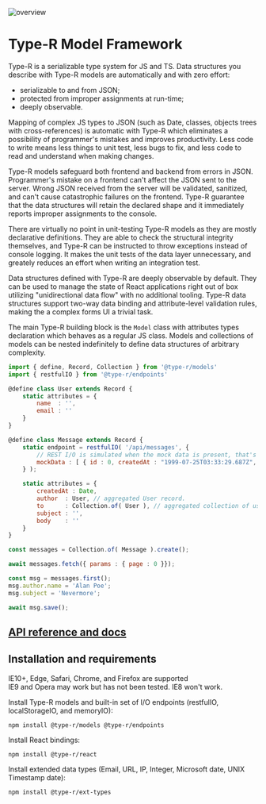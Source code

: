 ![overview](docs/images/overview.png)

# Type-R Model Framework

Type-R is a serializable type system for JS and TS. Data structures you describe with Type-R models are automatically and with zero effort:

- serializable to and from JSON;
- protected from improper assignments at run-time;
- deeply observable.

Mapping of complex JS types to JSON (such as Date, classes, objects trees with cross-references) is automatic with Type-R which eliminates a possibility of programmer's mistakes and improves productivity. Less code to write means less things to unit test, less bugs to fix, and less code to read and understand when making changes.

Type-R models safeguard both frontend and backend from errors in JSON. Programmer's mistake on a frontend can't affect the JSON sent to the server. Wrong JSON received from the server will be validated, sanitized, and can't cause catastrophic failures on the frontend. Type-R guarantee that the data structures will retain the declared shape and it immediately reports improper assignments to the console.

There are virtually no point in unit-testing Type-R models as they are mostly declarative definitions. They are able to check the structural integrity themselves, and Type-R can be instructed to throw exceptions instead of console logging. It makes the unit tests of the data layer unnecessary, and greately reduces an effort when writing an integration test.

Data structures defined with Type-R are deeply observable by default. They can be used to manage the state of React applications right out of box utilizing "unidirectional data flow" with no additional tooling. Type-R data structures support two-way data binding and attribute-level validation rules, making the a complex forms UI a trivial task.

The main Type-R building block is the `Model` class with attributes types declaration which behaves as a regular JS class. Models and collections of models can be nested indefinitely to define data structures of arbitrary complexity.

```javascript
import { define, Record, Collection } from '@type-r/models'
import { restfulIO } from '@type-r/endpoints'

@define class User extends Record {
    static attributes = {
        name  : '',
        email : ''
    }
}

@define class Message extends Record {
    static endpoint = restfulIO( '/api/messages', {
        // REST I/O is simulated when the mock data is present, that's how you start.
        mockData : [ { id : 0, createdAt : "1999-07-25T03:33:29.687Z", author : {}, to : [] }]
    } );

    static attributes = {
        createdAt : Date,
        author  : User, // aggregated User record.
        to      : Collection.of( User ), // aggregated collection of users
        subject : '',
        body    : ''
    }
}

const messages = Collection.of( Message ).create();

await messages.fetch({ params : { page : 0 }});

const msg = messages.first();
msg.author.name = 'Alan Poe';
msg.subject = 'Nevermore';

await msg.save();
```

## [API reference and docs](https://volijs.github.io/Type-R/)

## Installation and requirements

<aside class="success">IE10+, Edge, Safari, Chrome, and Firefox are supported</aside>

<aside class="warning">IE9 and Opera may work but has not been tested. IE8 won't work.</aside>

Install Type-R models and built-in set of I/O endpoints (restfulIO, localStorageIO, and memoryIO):

`npm install @type-r/models @type-r/endpoints`

Install React bindings:

`npm install @type-r/react`

Install extended data types (Email, URL, IP, Integer, Microsoft date, UNIX Timestamp date):

`npm install @type-r/ext-types`
